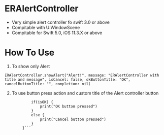 # ERAlertController
* Very simple alert controller fo swift 3.0 or above
* Compitable with UIWindowScene
* Compitable for Swift 5.0, iOS 11.3.X or above
# How To Use
1. To show only Alert

```ERAlertController.showAlert("Alert!", message: "ERAlertController with title and message", isCancel: false, okButtonTitle: "OK", cancelButtonTitle: "", completion: nil)```

2. To use button press action and custom title of the Alert controller button

```ERAlertController.showAlert("Alert!", message: "ERAlertController with button action", isCancel: true, okButtonTitle: "OK", cancelButtonTitle: "Cancel") { (isOK) in
            if(isOK) {
                print("OK button pressed")
            }
            else {
                print("Cancel button pressed")
            }
        }```


